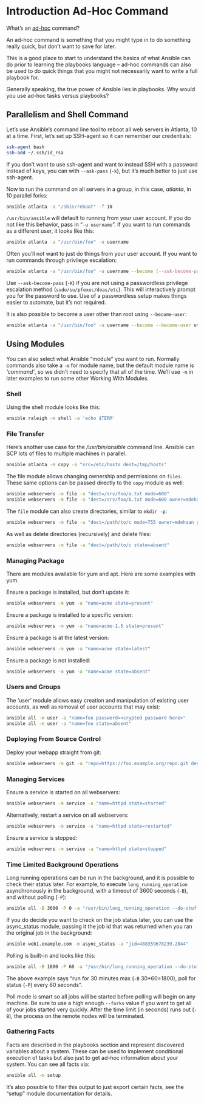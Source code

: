 # Introduction Ad-Hoc Command

What’s an [ad-hoc](https://docs.ansible.com/ansible/latest/user_guide/intro_adhoc.html) command?

An ad-hoc command is something that you might type in to do something really quick, but don’t want to save for later.

This is a good place to start to understand the basics of what Ansible can do prior to learning the playbooks language – ad-hoc commands can also be used to do quick things that you might not necessarily want to write a full playbook for.

Generally speaking, the true power of Ansible lies in playbooks. Why would you use ad-hoc tasks versus playbooks?

## Parallelism and Shell Command

Let’s use Ansible’s command line tool to reboot all web servers in Atlanta, 10 at a time. First, let’s set up SSH-agent so it can remember our credentials:

```bash
ssh-agent bash
ssh-add ~/.ssh/id_rsa
```

If you don’t want to use ssh-agent and want to instead SSH with a password instead of keys, you can with `--ask-pass` (`-k`), but it’s much better to just use ssh-agent.

Now to run the command on all servers in a group, in this case, _atlanta_, in 10 parallel forks:

```bash
ansible atlanta -a "/sbin/reboot" -f 10
```

`/usr/bin/ansible` will default to running from your user account. If you do not like this behavior, pass in “`-u username`”. If you want to run commands as a different user, it looks like this:

```bash
ansible atlanta -a "/usr/bin/foo" -u username
```

Often you’ll not want to just do things from your user account. If you want to run commands through privilege escalation:

```bash
ansible atlanta -a "/usr/bin/foo" -u username --become [--ask-become-pass]
```

Use `--ask-become-pass` (`-K`) if you are not using a passwordless privilege escalation method (`sudo/su/pfexec/doas/etc`). This will interactively prompt you for the password to use. Use of a passwordless setup makes things easier to automate, but it’s not required.

It is also possible to become a user other than root using `--become-user`:

```bash
ansible atlanta -a "/usr/bin/foo" -u username --become --become-user otheruser [--ask-become-pass]
```

## Using Modules

You can also select what Ansible “module” you want to run. Normally commands also take a `-m` for module name, but the default module name is _‘command’_, so we didn’t need to specify that all of the time. We’ll use `-m` in later examples to run some other Working With Modules.

### Shell

Using the shell module looks like this:

```bash
ansible raleigh -m shell -a 'echo $TERM'
```

### File Transfer

Here’s another use case for the _/usr/bin/ansible_ command line. Ansible can SCP lots of files to multiple machines in parallel.

```bash
ansible atlanta -m copy -a "src=/etc/hosts dest=/tmp/hosts"
```

The file module allows changing ownership and permissions on `files`. These same options can be passed directly to the `copy` module as well:

```bash
ansible webservers -m file -a "dest=/srv/foo/a.txt mode=600"
ansible webservers -m file -a "dest=/srv/foo/b.txt mode=600 owner=mdehaan group=mdehaan"
```

The `file` module can also create directories, similar to `mkdir -p`:

```bash
ansible webservers -m file -a "dest=/path/to/c mode=755 owner=mdehaan group=mdehaan state=directory"
```

As well as delete directories (recursively) and delete files:

```bash
ansible webservers -m file -a "dest=/path/to/c state=absent"
```

### Managing Package

There are modules available for yum and apt. Here are some examples with yum.

Ensure a package is installed, but don’t update it:

```bash
ansible webservers -m yum -a "name=acme state=present"
```

Ensure a package is installed to a specific version:

```bash
ansible webservers -m yum -a "name=acme-1.5 state=present"
```

Ensure a package is at the latest version:

```bash
ansible webservers -m yum -a "name=acme state=latest"
```

Ensure a package is not installed:

```bash
ansible webservers -m yum -a "name=acme state=absent"
```

### Users and Groups

The ‘user’ module allows easy creation and manipulation of existing user accounts, as well as removal of user accounts that may exist:

```bash
ansible all -m user -a "name=foo password=<crypted password here>"
ansible all -m user -a "name=foo state=absent"
```

### Deploying From Source Control

Deploy your webapp straight from git:

```bash
ansible webservers -m git -a "repo=https://foo.example.org/repo.git dest=/srv/myapp version=HEAD"
```

### Managing Services

Ensure a service is started on all webservers:

```bash
ansible webservers -m service -a "name=httpd state=started"
```

Alternatively, restart a service on all webservers:

```bash
ansible webservers -m service -a "name=httpd state=restarted"
```

Ensure a service is stopped:

```bash
ansible webservers -m service -a "name=httpd state=stopped"
```

### Time Limited Background Operations

Long running operations can be run in the background, and it is possible to check their status later. For example, to execute `long_running_operation` asynchronously in the background, with a timeout of 3600 seconds (`-B`), and without polling (`-P`):

```bash
ansible all -B 3600 -P 0 -a "/usr/bin/long_running_operation --do-stuff"
```

If you do decide you want to check on the job status later, you can use the async_status module, passing it the job id that was returned when you ran the original job in the background:

```bash
ansible web1.example.com -m async_status -a "jid=488359678239.2844"
```

Polling is built-in and looks like this:

```bash
ansible all -B 1800 -P 60 -a "/usr/bin/long_running_operation --do-stuff"
```

The above example says “run for 30 minutes max (`-B` 30*60=1800), poll for status (`-P`) every 60 seconds”.

Poll mode is smart so all jobs will be started before polling will begin on any machine. Be sure to use a high enough `--forks` value if you want to get all of your jobs started very quickly. After the time limit (in seconds) runs out (`-B`), the process on the remote nodes will be terminated.

### Gathering Facts

Facts are described in the playbooks section and represent discovered variables about a system. These can be used to implement conditional execution of tasks but also just to get ad-hoc information about your system. You can see all facts via:

```bash
ansible all -m setup
```

It’s also possible to filter this output to just export certain facts, see the “setup” module documentation for details.
